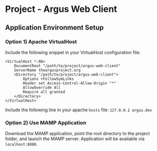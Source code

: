 # Project - Argus Web Client

## Application Environment Setup

### Option 1) Apache VirtualHost

Include the following snippet in your VirtualHost configuration file:
```
<VirtualHost *:80>
    DocumentRoot "/path/to/project/argus-web-client"
    ServerName theargusproject.org
    <Directory "/path/to/project/argus-web-client">
        Options +FollowSymLinks
        Header set Access-Control-Allow-Origin "*"
        AllowOverride All
        Require all granted
    </Directory>
</VirtualHost>
```

Include the following line in your apache `hosts` file: `127.0.0.1 argus.dev`

### Option 2) Use MAMP Application

Download the MAMP application, point the root directory to the project folder, and launch the MAMP server. Application will be available via `localhost:8888`.
